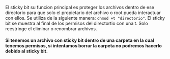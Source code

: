 El sticky bit su funcion principal es proteger los archivos dentro de ese directorio para que solo el propietario del archivo o root pueda interactuar con ellos.
Se utiliza de la siguiente manera:
`chmod +t "directorio"`.
El sticky bit se muestra al final de los permisos del directortio con una t.
Solo reestringe el eliminar o renombrar archivos.
#### Si tenemos un archivo con sticky bit dentro de una carpeta en la cual tenemos permisos, si intentamos borrar la carpeta no podremos hacerlo debido al sticky bit.